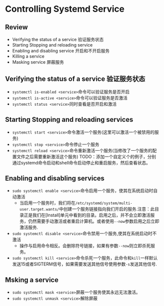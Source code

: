 # Controlling Systemd Service
## Review
- Verifying the status of a service 验证服务状态
- Starting Stopping and reloading service
- Enabling and disabling service 开启和不开启服务
- Killing a service
- Masking service 屏蔽服务
## Verifying the status of a service 验证服务状态
- `systemctl is-enabled <service>`命令可以验证服务是否开启
- `systemctl is-active <service>`命令可以验证服务是否激活
- `systemctl status <service>`同时查看是否开启和激活

## Starting Stopping and reloading services
- `systemctl start <service>`命令激活一个服务(这里可以激活一个被禁用的服务)
- `systemctl stop <service>`命令停止一个服务
- `systemctl reload <service>`命令重新激活一个服务(当修改了一个服务的配置文件之后需要重新激活这个服务)
TODO：添加一个自定义个的例子，分别通过systemd命令启动和shell命令启动停止和重启服务，然后查看状态。

## Enabling and disabling services
- `sudo systemctl enable <service>`命令启用一个服务，使其在系统启动时自动激活
    - 当启用一个服务时，我们将在`/etc/systemd/system/multi-user.target.wants/`中创建一个服务链接指向我们开启的服务.注意：此目录正是我们在[Install]单元中看到的目录。启用之后，并不会立即激活服务，仍然需要手动激活或者重启计算机。或者使用`--now`参数启用之后立即激活服务.
- `sudo systemctl disable <service>`命令禁用一个服务,使其在系统启动时不激活
    - 操作与启用命令相反。会删除符号链接，如果有参数`--now`则立即杀死服务。
- `sudo systemctl kill <service>`命令杀死一个服务，此命令和`kill`一样默认发送15或者SIGTERM信号，如果需要发送其他信号使用参数`-s`发送其他信号.

## Msking a service
- `sudo systemctl mask <service>`屏蔽一个服务使其永远无法激活。
- `sudo systemctl unmask <service>`解除屏蔽